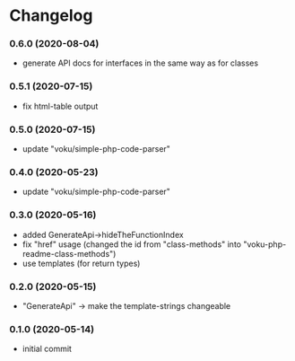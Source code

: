 # Changelog

### 0.6.0 (2020-08-04)

- generate API docs for interfaces in the same way as for classes

### 0.5.1 (2020-07-15)

- fix html-table output

### 0.5.0 (2020-07-15)

- update "voku/simple-php-code-parser"

### 0.4.0 (2020-05-23)

- update "voku/simple-php-code-parser"

### 0.3.0 (2020-05-16)

- added GenerateApi->hideTheFunctionIndex
- fix "href" usage (changed the id from "class-methods" into "voku-php-readme-class-methods")
- use templates (for return types)

### 0.2.0 (2020-05-15)

- "GenerateApi" -> make the template-strings changeable

### 0.1.0 (2020-05-14)

- initial commit